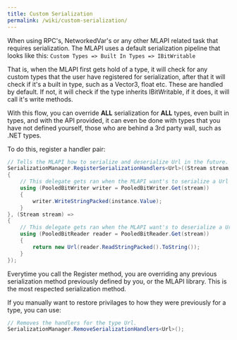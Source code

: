 ```yaml
---
title: Custom Serialization
permalink: /wiki/custom-serialization/
---
```


When using RPC's, NetworkedVar's or any other MLAPI related task that requires serialization. The MLAPI uses a default serialization pipeline that looks like this:
``
Custom Types => Built In Types => IBitWritable
``

That is, when the MLAPI first gets hold of a type, it will check for any custom types that the user have registered for serialization, after that it will check if it's a built in type, such as a Vector3, float etc. These are handled by default. If not, it will check if the type inherits IBitWritable, if it does, it will call it's write methods.

With this flow, you can override **ALL** serialization for **ALL** types, even built in types, and with the API provided, it can even be done with types that you have not defined yourself, those who are behind a 3rd party wall, such as .NET types.

To do this, register a handler pair:

```csharp
// Tells the MLAPI how to serialize and deserialize Url in the future.
SerializationManager.RegisterSerializationHandlers<Url>((Stream stream, Url instance) =>
{
    // This delegate gets ran when the MLAPI want's to serialize a Url type to the stream.
    using (PooledBitWriter writer = PooledBitWriter.Get(stream))
    {
        writer.WriteStringPacked(instance.Value);
    }
}, (Stream stream) =>
{
    // This delegate gets ran when the MLAPI want's to deserialize a Url type from the stream.
    using (PooledBitReader reader = PooledBitReader.Get(stream))
    {
        return new Url(reader.ReadStringPacked().ToString());
    }
});
```

Everytime you call the Register method, you are overriding any previous serialization method previously defined by you, or the MLAPI library. This is the most respected serialization method.


If you manually want to restore privilages to how they were previously for a type, you can use:
```csharp
// Removes the handlers for the type Url.
SerializationManager.RemoveSerializationHandlers<Url>();
```